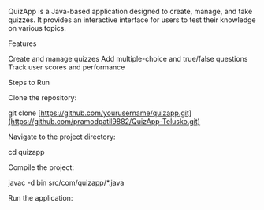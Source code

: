QuizApp is a Java-based application designed to create, manage, and take quizzes. It provides an interactive interface for users to test their knowledge on various topics.

Features

Create and manage quizzes
Add multiple-choice and true/false questions
Track user scores and performance

Steps to Run

Clone the repository:

git clone [https://github.com/yourusername/quizapp.git](https://github.com/pramodpatil9882/QuizApp-Telusko.git)

Navigate to the project directory:

cd quizapp

Compile the project:

javac -d bin src/com/quizapp/*.java

Run the application:
